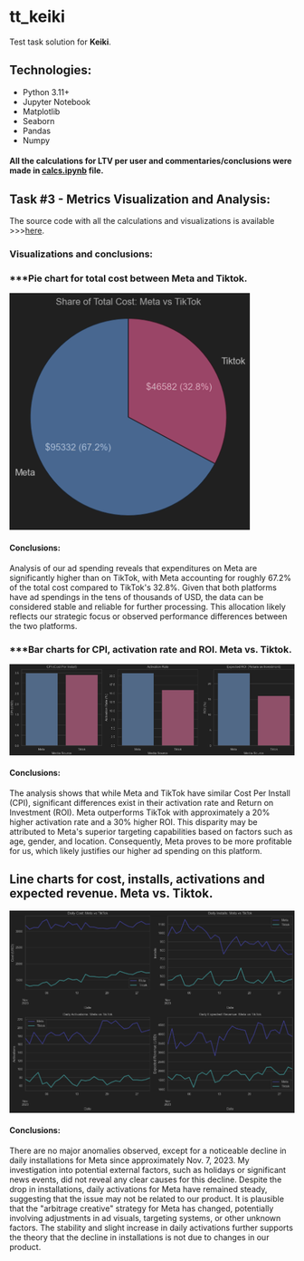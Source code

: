 # tt_keiki
Test task solution for **Keiki**.

## Technologies:
- Python 3.11+
- Jupyter Notebook
- Matplotlib
- Seaborn
- Pandas
- Numpy

#### All the calculations for LTV per user and commentaries/conclusions were made in [calcs.ipynb](https://github.com/panicua/tt_keiki/blob/main/ltv_calculations.ipynb) file.

## Task #3 - Metrics Visualization and Analysis:
The source code with all the calculations and visualizations is available >>>[here](https://github.com/panicua/tt_keiki/tree/main/task_num_3/dashboard_calculations.ipynb).

### Visualizations and conclusions:
### ***Pie chart for total cost between Meta and Tiktok.
![pie_chart_cost.png](task_num_3/images/pie_chart_cost.png)
#### Conclusions:
Analysis of our ad spending reveals that expenditures on Meta are significantly higher than on TikTok, with Meta accounting for roughly 67.2% of the total cost compared to TikTok's 32.8%. Given that both platforms have ad spendings in the tens of thousands of USD, the data can be considered stable and reliable for further processing. This allocation likely reflects our strategic focus or observed performance differences between the two platforms.

### ***Bar charts for CPI, activation rate and ROI. Meta vs. Tiktok.
![bar_charts_key_metrics.png](task_num_3/images/bar_charts_key_metrics.png)
#### Conclusions:
The analysis shows that while Meta and TikTok have similar Cost Per Install (CPI), significant differences exist in their activation rate and Return on Investment (ROI). Meta outperforms TikTok with approximately a 20% higher activation rate and a 30% higher ROI. This disparity may be attributed to Meta's superior targeting capabilities based on factors such as age, gender, and location. Consequently, Meta proves to be more profitable for us, which likely justifies our higher ad spending on this platform.

## Line charts for cost, installs, activations and expected revenue. Meta vs. Tiktok.
![main_line_charts.png](task_num_3/images/main_line_charts.png)
#### Conclusions:
There are no major anomalies observed, except for a noticeable decline in daily installations for Meta since approximately Nov. 7, 2023. My investigation into potential external factors, such as holidays or significant news events, did not reveal any clear causes for this decline. Despite the drop in installations, daily activations for Meta have remained steady, suggesting that the issue may not be related to our product. It is plausible that the "arbitrage creative" strategy for Meta has changed, potentially involving adjustments in ad visuals, targeting systems, or other unknown factors. The stability and slight increase in daily activations further supports the theory that the decline in installations is not due to changes in our product.
